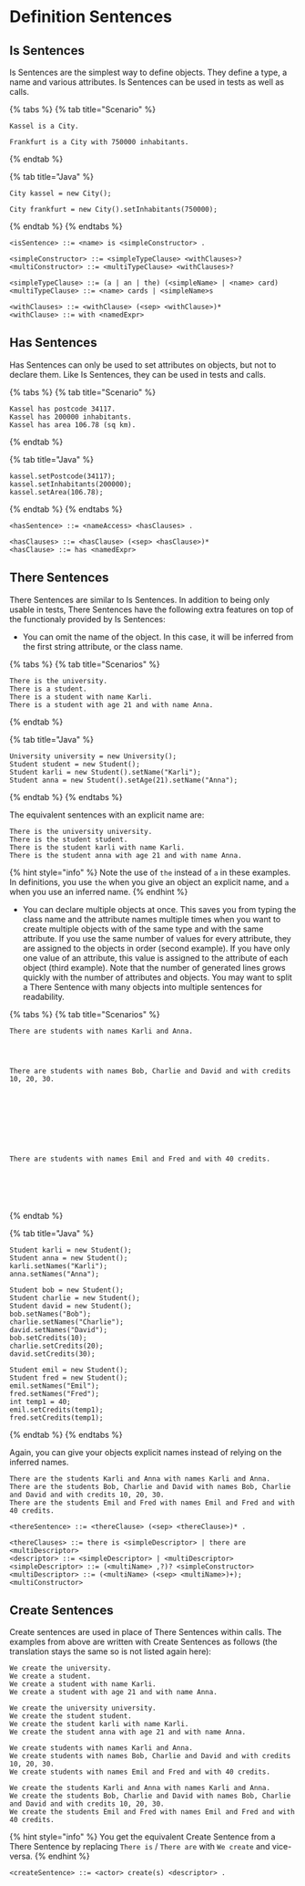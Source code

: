 # Definition Sentences

## Is Sentences

Is Sentences are the simplest way to define objects. They define a type, a name and various attributes. Is Sentences can be used in tests as well as calls.

{% tabs %}
{% tab title="Scenario" %}
```markup
Kassel is a City.

Frankfurt is a City with 750000 inhabitants.
```
{% endtab %}

{% tab title="Java" %}
```markup
City kassel = new City();

City frankfurt = new City().setInhabitants(750000);
```
{% endtab %}
{% endtabs %}

```markup
<isSentence> ::= <name> is <simpleConstructor> .

<simpleConstructor> ::= <simpleTypeClause> <withClauses>?
<multiConstructor> ::= <multiTypeClause> <withClauses>?

<simpleTypeClause> ::= (a | an | the) (<simpleName> | <name> card)
<multiTypeClause> ::= <name> cards | <simpleName>s

<withClauses> ::= <withClause> (<sep> <withClause>)*
<withClause> ::= with <namedExpr>
```

## Has Sentences

Has Sentences can only be used to set attributes on objects, but not to declare them. Like Is Sentences, they can be used in tests and calls.

{% tabs %}
{% tab title="Scenario" %}
```markup
Kassel has postcode 34117.
Kassel has 200000 inhabitants.
Kassel has area 106.78 (sq km).
```
{% endtab %}

{% tab title="Java" %}
```markup
kassel.setPostcode(34117);
kassel.setInhabitants(200000);
kassel.setArea(106.78);
```
{% endtab %}
{% endtabs %}

```markup
<hasSentence> ::= <nameAccess> <hasClauses> .

<hasClauses> ::= <hasClause> (<sep> <hasClause>)*
<hasClause> ::= has <namedExpr>
```

## There Sentences

There Sentences are similar to Is Sentences. In addition to being only usable in tests, There Sentences have the following extra features on top of the functionaly provided by Is Sentences:

* You can omit the name of the object. In this case, it will be inferred from the first string attribute, or the class name.

{% tabs %}
{% tab title="Scenarios" %}
```text
There is the university.
There is a student.
There is a student with name Karli.
There is a student with age 21 and with name Anna.
```
{% endtab %}

{% tab title="Java" %}
```
University university = new University();
Student student = new Student();
Student karli = new Student().setName("Karli");
Student anna = new Student().setAge(21).setName("Anna");
```
{% endtab %}
{% endtabs %}

The equivalent sentences with an explicit name are:

```markup
There is the university university.
There is the student student.
There is the student karli with name Karli.
There is the student anna with age 21 and with name Anna.
```

{% hint style="info" %}
Note the use of `the` instead of `a` in these examples. In definitions, you use `the` when you give an object an explicit name, and `a` when you use an inferred name.
{% endhint %}

* You can declare multiple objects at once. This saves you from typing the class name and the attribute names multiple times when you want to create multiple objects with of the same type and with the same attribute. If you use the same number of values for every attribute, they are assigned to the objects in order \(second example\). If you have only one value of an attribute, this value is assigned to the attribute of each object \(third example\). Note that the number of generated lines grows quickly with the number of attributes and objects. You may want to split a There Sentence with many objects into multiple sentences for readability.

{% tabs %}
{% tab title="Scenarios" %}
```text
There are students with names Karli and Anna.




There are students with names Bob, Charlie and David and with credits 10, 20, 30.









There are students with names Emil and Fred and with 40 credits.






```
{% endtab %}

{% tab title="Java" %}
```text
Student karli = new Student();
Student anna = new Student();
karli.setNames("Karli");
anna.setNames("Anna");

Student bob = new Student();
Student charlie = new Student();
Student david = new Student();
bob.setNames("Bob");
charlie.setNames("Charlie");
david.setNames("David");
bob.setCredits(10);
charlie.setCredits(20);
david.setCredits(30);

Student emil = new Student();
Student fred = new Student();
emil.setNames("Emil");
fred.setNames("Fred");
int temp1 = 40;
emil.setCredits(temp1);
fred.setCredits(temp1);
```
{% endtab %}
{% endtabs %}

Again, you can give your objects explicit names instead of relying on the inferred names.

```markup
There are the students Karli and Anna with names Karli and Anna.
There are the students Bob, Charlie and David with names Bob, Charlie and David and with credits 10, 20, 30.
There are the students Emil and Fred with names Emil and Fred and with 40 credits.
```

```markup
<thereSentence> ::= <thereClause> (<sep> <thereClause>)* .

<thereClauses> ::= there is <simpleDescriptor> | there are <multiDescriptor>
<descriptor> ::= <simpleDescriptor> | <multiDescriptor>
<simpleDescriptor> ::= (<multiName> ,?)? <simpleConstructor>
<multiDescriptor> ::= (<multiName> (<sep> <multiName>)+); <multiConstructor>
```

## Create Sentences

Create sentences are used in place of There Sentences within calls. The examples from above are written with Create Sentences as follows \(the translation stays the same so is not listed again here\):

```markup
We create the university.
We create a student.
We create a student with name Karli.
We create a student with age 21 and with name Anna.

We create the university university.
We create the student student.
We create the student karli with name Karli.
We create the student anna with age 21 and with name Anna.

We create students with names Karli and Anna.
We create students with names Bob, Charlie and David and with credits 10, 20, 30.
We create students with names Emil and Fred and with 40 credits.

We create the students Karli and Anna with names Karli and Anna.
We create the students Bob, Charlie and David with names Bob, Charlie and David and with credits 10, 20, 30.
We create the students Emil and Fred with names Emil and Fred and with 40 credits.
```

{% hint style="info" %}
You get the equivalent Create Sentence from a There Sentence by replacing `There is` / `There are` with `We create` and vice-versa.
{% endhint %}

```markup
<createSentence> ::= <actor> create(s) <descriptor> .
```

